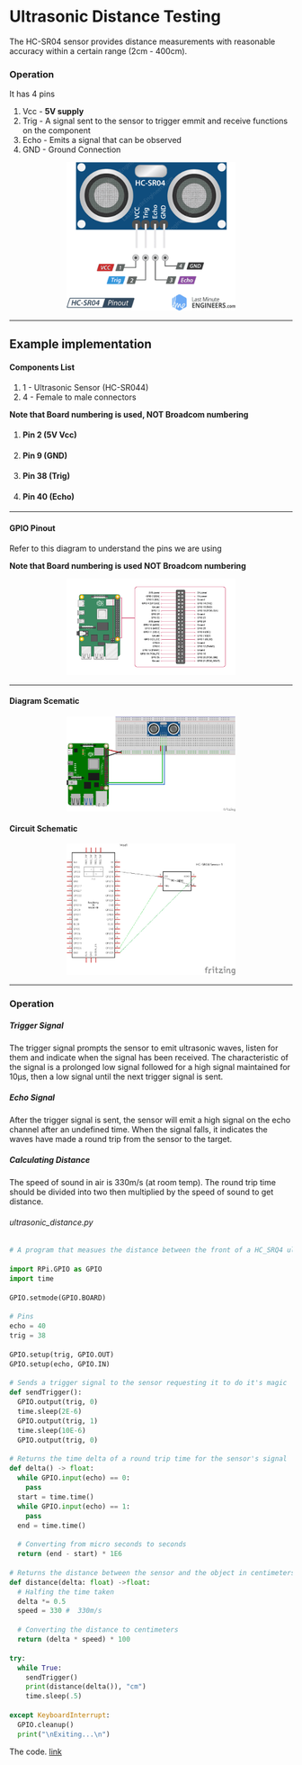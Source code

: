 # Ultrasonic Distance Testing

The HC-SR04 sensor provides distance measurements with reasonable accuracy within a certain range (2cm - 400cm).

### Operation
It has 4 pins

  1. Vcc - **5V supply**
  1. Trig - A signal sent to the sensor to trigger emmit and receive functions on the component
  1. Echo - Emits a signal that can be observed 
  1. GND - Ground Connection
<p align="center">
<img src="../src/pics/HC-SRO4%20Sensor.png" width=300px>
</p>

---
## Example implementation
#### Components List
  1. 1 - Ultrasonic Sensor (HC-SR044)
  1. 4 - Female to male connectors
 
**Note that Board numbering is used, NOT  Broadcom numbering**
1. #### Pin 2 (5V Vcc)
1. #### Pin 9 (GND)
1. #### Pin 38 (Trig)
1. #### Pin 40 (Echo)

---
#### GPIO Pinout
Refer to this diagram to understand the pins we are using

**Note that Board numbering is used NOT  Broadcom numbering**

<p align="center">
  <img src="../src/pics/gpio_pinout.png" alt="Diagram Schematic" width="300px">
</p>

---

#### Diagram Scematic

<p align="center">
  <img src="../src/pics/ultrasonic.png" alt="Diagram Schematic" width="300px">
</p>

#### Circuit Schematic
<p align="center">
  <img src="../src/pics/ultrasonic_schematic.png" alt="Circuit Schematic" width="300px">
</p>

---

### Operation
##### Trigger Signal
The trigger signal prompts the sensor to emit ultrasonic waves, listen for them and indicate when the signal has been received.
The characteristic of the signal is a prolonged low signal followed for a high signal maintained for 10µs, then a low signal until the next trigger signal is sent.



##### Echo Signal
After the trigger signal is sent, the sensor will emit a high signal on the echo channel after an undefined time. When the signal falls, it indicates the waves have made a round trip from the sensor to the target.

##### Calculating Distance
The speed of sound in air is 330m/s (at room temp). The round trip time should be divided into two then multiplied by the speed of sound to get distance.

###### ultrasonic_distance.py
```py
# A program that measues the distance between the front of a HC_SRQ4 ultrasonic sensor to a target within range

import RPi.GPIO as GPIO
import time

GPIO.setmode(GPIO.BOARD)

# Pins
echo = 40
trig = 38

GPIO.setup(trig, GPIO.OUT)
GPIO.setup(echo, GPIO.IN)

# Sends a trigger signal to the sensor requesting it to do it's magic
def sendTrigger():
  GPIO.output(trig, 0)
  time.sleep(2E-6)
  GPIO.output(trig, 1)
  time.sleep(10E-6)
  GPIO.output(trig, 0)

# Returns the time delta of a round trip time for the sensor's signal
def delta() -> float:
  while GPIO.input(echo) == 0:
    pass
  start = time.time()
  while GPIO.input(echo) == 1:
    pass
  end = time.time()

  # Converting from micro seconds to seconds
  return (end - start) * 1E6

# Returns the distance between the sensor and the object in centimeters
def distance(delta: float) ->float:
  # Halfing the time taken
  delta *= 0.5
  speed = 330 #  330m/s

  # Converting the distance to centimeters
  return (delta * speed) * 100

try: 
  while True:
    sendTrigger()
    print(distance(delta()), "cm")
    time.sleep(.5)

except KeyboardInterrupt:
  GPIO.cleanup()
  print("\nExiting...\n")
```
The code. [link](../../iot/basic/ultrasonic/ultrasonic_distance.py)